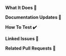 **What It Does 🔎**
<!-- A concise description of what this pull request does. -->

**Documentation Updates 📘**
<!-- Any specific updates to the documentation ? -->

**How To Test ✔️**
<!--
Example: steps to access new features:
1. In this context...
2. Run '...'
4. See behavior...
-->

**Linked Issues 🎫**
<!-- You may use the [appropriated syntax](https://docs.github.com/en/issues/tracking-your-work-with-issues/linking-a-pull-request-to-an-issue#linking-a-pull-request-to-an-issue-using-a-keyword) to close or resolve linked issues. -->

**Related Pull Requests 🔀**
<!-- Any other pull request somehow related to this new one ? -->